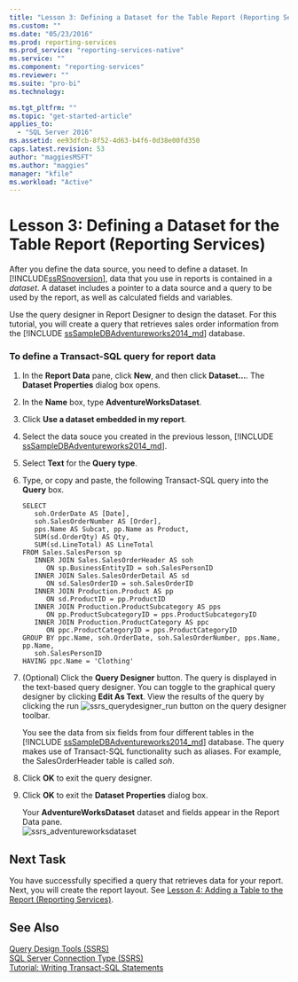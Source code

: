 ```yaml
---
title: "Lesson 3: Defining a Dataset for the Table Report (Reporting Services) | Microsoft Docs"
ms.custom: ""
ms.date: "05/23/2016"
ms.prod: reporting-services
ms.prod_service: "reporting-services-native"
ms.service: ""
ms.component: "reporting-services"
ms.reviewer: ""
ms.suite: "pro-bi"
ms.technology: 

ms.tgt_pltfrm: ""
ms.topic: "get-started-article"
applies_to: 
  - "SQL Server 2016"
ms.assetid: ee93dfcb-8f52-4d63-b4f6-0d38e00fd350
caps.latest.revision: 53
author: "maggiesMSFT"
ms.author: "maggies"
manager: "kfile"
ms.workload: "Active"
---
```

# Lesson 3: Defining a Dataset for the Table Report (Reporting Services)
After you define the data source, you need to define a dataset. In [!INCLUDE[ssRSnoversion](../includes/ssrsnoversion-md.md)], data that you use in reports is contained in a *dataset*. A dataset includes a pointer to a data source and a query to be used by the report, as well as calculated fields and variables.  
  
Use the query designer in Report Designer to design the dataset. For this tutorial, you will create a query that retrieves sales order information from the [!INCLUDE [ssSampleDBAdventureworks2014_md](../includes/sssampledbadventureworks2014-md.md)] database.  
  
### To define a Transact-SQL query for report data  
  
1.  In the **Report Data** pane, click **New**, and then click **Dataset…**. The **Dataset Properties** dialog box opens.  
  
2.  In the **Name** box, type **AdventureWorksDataset**.  
  
3.  Click **Use a dataset embedded in my report**.  
  
4.  Select the data souce you created in the previous lesson, [!INCLUDE [ssSampleDBAdventureworks2014_md](../includes/sssampledbadventureworks2014-md.md)].   
5. Select **Text** for the **Query type**.  
  
6.  Type, or copy and paste, the following Transact-SQL query into the **Query** box.  
  
    ```  
    SELECT   
       soh.OrderDate AS [Date],   
       soh.SalesOrderNumber AS [Order],   
       pps.Name AS Subcat, pp.Name as Product,    
       SUM(sd.OrderQty) AS Qty,  
       SUM(sd.LineTotal) AS LineTotal  
    FROM Sales.SalesPerson sp   
       INNER JOIN Sales.SalesOrderHeader AS soh   
          ON sp.BusinessEntityID = soh.SalesPersonID  
       INNER JOIN Sales.SalesOrderDetail AS sd   
          ON sd.SalesOrderID = soh.SalesOrderID  
       INNER JOIN Production.Product AS pp   
          ON sd.ProductID = pp.ProductID  
       INNER JOIN Production.ProductSubcategory AS pps   
          ON pp.ProductSubcategoryID = pps.ProductSubcategoryID  
       INNER JOIN Production.ProductCategory AS ppc   
          ON ppc.ProductCategoryID = pps.ProductCategoryID  
    GROUP BY ppc.Name, soh.OrderDate, soh.SalesOrderNumber, pps.Name, pp.Name,   
       soh.SalesPersonID  
    HAVING ppc.Name = 'Clothing'  
    ```  
  
7.  (Optional) Click the **Query Designer** button. The query is displayed in the text-based query designer. You can toggle to the graphical query designer by clicking **Edit As Text**. View the results of the query by clicking the run ![ssrs_querydesigner_run](../reporting-services/media/ssrs-querydesigner-run.png)  button on the query designer toolbar.  
  
    You see the data from six fields from four different tables in the [!INCLUDE [ssSampleDBAdventureworks2014_md](../includes/sssampledbadventureworks2014-md.md)] database. The query makes use of Transact-SQL functionality such as aliases. For example, the SalesOrderHeader table is called *soh*.  
  
8.  Click **OK** to exit the query designer.  
  
9.  Click **OK** to exit the **Dataset Properties** dialog box.  
  
    Your **AdventureWorksDataset** dataset and fields appear in the Report Data pane.  
    ![ssrs_adventureworksdataset](../reporting-services/media/ssrs-adventureworksdataset.png)  
  
## Next Task  
You have successfully specified a query that retrieves data for your report. Next, you will create the report layout. See [Lesson 4: Adding a Table to the Report &#40;Reporting Services&#41;](../reporting-services/lesson-4-adding-a-table-to-the-report-reporting-services.md).  
  
## See Also  
[Query Design Tools &#40;SSRS&#41;](../reporting-services/report-data/query-design-tools-ssrs.md)  
[SQL Server Connection Type &#40;SSRS&#41;](../reporting-services/report-data/sql-server-connection-type-ssrs.md)  
[Tutorial: Writing Transact-SQL Statements](../t-sql/tutorial-writing-transact-sql-statements.md)  
  
  
  

